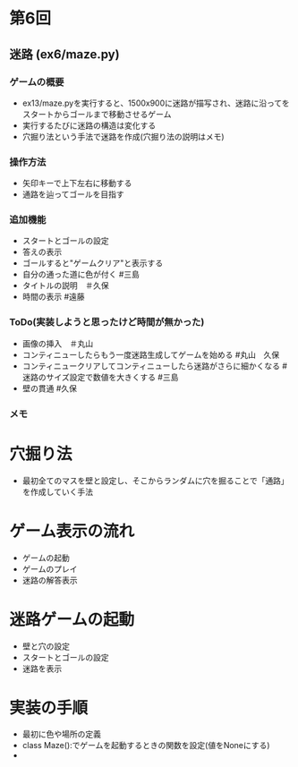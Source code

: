 # 第6回
## 迷路 (ex6/maze.py)
### ゲームの概要
- ex13/maze.pyを実行すると、1500x900に迷路が描写され、迷路に沿ってを
   スタートからゴールまで移動させるゲーム
- 実行するたびに迷路の構造は変化する
- 穴掘り法という手法で迷路を作成(穴掘り法の説明はメモ)
### 操作方法
  - 矢印キーで上下左右に移動する
  - 通路を辿ってゴールを目指す

### 追加機能
 - スタートとゴールの設定
 - 答えの表示
 - ゴールすると"ゲームクリア"と表示する
 - 自分の通った道に色が付く   #三島
 - タイトルの説明　＃久保
 - 時間の表示 #遠藤

### ToDo(実装しようと思ったけど時間が無かった)
 - 画像の挿入　＃丸山　
 - コンティニューしたらもう一度迷路生成してゲームを始める #丸山　久保
 - コンティニュークリアしてコンティニューしたら迷路がさらに細かくなる  #迷路のサイズ設定で数値を大きくする #三島
 - 壁の貫通 #久保
 

 ### メモ

 # 穴掘り法
 - 最初全てのマスを壁と設定し、そこからランダムに穴を掘ることで「通路」を作成していく手法

 # ゲーム表示の流れ
 - ゲームの起動
 - ゲームのプレイ
 - 迷路の解答表示
 
 # 迷路ゲームの起動
 - 壁と穴の設定
 - スタートとゴールの設定
 - 迷路を表示

 # 実装の手順
 - 最初に色や場所の定義
 - class Maze():でゲームを起動するときの関数を設定(値をNoneにする)
 - 